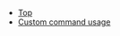<!-- markdownlint-disable -->
* [Top](/)
* [Custom command usage](/generated/custom-command-usage.md)
